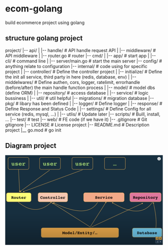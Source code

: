# ecom-golang

build ecommerce project using golang

## structure golang project

project/
|-- api/
|   |-- handle/         # API handle request API
|   |-- middleware/     # API middleware
|   |-- router.go       # router
|-- cmd/
|   |-- app/            # start app
|   |-- cli/            # command line
|   |-- server/main.go  # start the main server
|-- config/             # anything relate to configuration
|-- internal/           # code using for specific project
|   |-- controller/     # Define the controller project
|   |-- initialize/     # Define the init all service, third party in here (redis, database, env)
|   |-- middelwares/    # Define authen, cors, logger, ratelimit, errorhandle (before/after) the main handle function process
|   |-- model/          # model dbs (define ORM)
|   |-- repository/     # access database
|   |-- service/        # logic bussiness
|   |-- util/           # util helpful
|-- migrations/         # migration database
|-- pkg/                # libary has been defined
|   |-- logger/         # Define logger
|   |-- response/       # Define Response and Status Code
|   |-- settings/       # Define Config for all service (redis, mysql, ...)
|   |-- utlis/          # Update later
|-- scripts/            # Buill, install, ...
|-- test/               # test
|-- web/                # FE code (if we have it)
|-- .gitignore          # Git gitignore
|-- LICENSE             # License project
|-- README.md           # Description project
|__ go.mod              # go init

## Diagram project

![alt text](docs/image.png)

